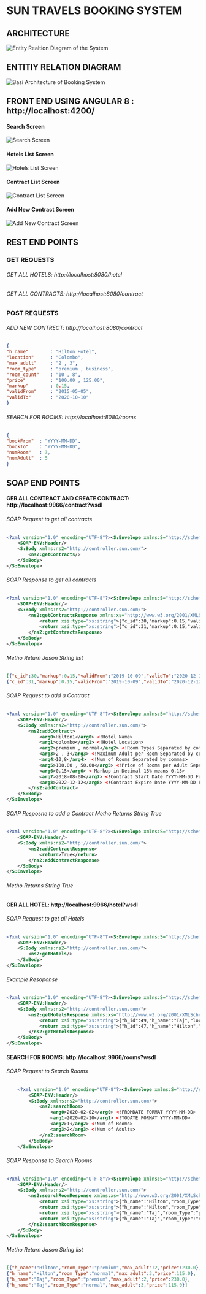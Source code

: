 # SUN TRAVELS BOOKING SYSTEM

## ARCHITECTURE

![Entity Realtion Diagram of the System](docs/Sun_Travels_Architecture.png)
## ENTITIY RELATION DIAGRAM
![Basi Architecture of Booking System](docs/BookingSystem.png)

## FRONT END USING ANGULAR 8 : http://localhost:4200/
#### Search Screen
![Search Screen](docs/SearchScreen.png)
#### Hotels List Screen
![Hotels List Screen](docs/HotelsListScreen.png)
#### Contract List Screen
![Contract List Screen](docs/ContractListScreen.png)
#### Add New Contract Screen
![Add New Contract Screen](docs/AddNewContractScreen.png)

## REST END POINTS
### GET REQUESTS
###### GET ALL HOTELS: http://localhost:8080/hotel
###### GET ALL CONTRACTS: http://localhost:8080/contract

### POST REQUESTS
###### ADD NEW CONTRECT: http://localhost:8080/contract
```json
{
"h_name"        : "Hilton Hotel",
"location"      : "Colombo",
"max_adult"     : "2 , 3",
"room_type"     : "premium , business",
"room_count"    : "10 , 8",
"price"         : "100.00 , 125.00",
"markup"        : 0.15,
"validFrom"     : "2015-05-05",
"validTo"       : "2020-10-10"
}
```
###### SEARCH FOR ROOMS: http://localhost:8080/rooms
```json
{
"bookFrom"  : "YYYY-MM-DD",
"bookTo"    : "YYYY-MM-DD",
"numRoom"   : 3,
"numAdult"  : 5
}
```

## SOAP END POINTS
#### GER ALL CONTRACT AND CREATE CONTRACT: http://localhost:9966/contract?wsdl
###### SOAP Request to get all contracts
```xml
<?xml version="1.0" encoding="UTF-8"?><S:Envelope xmlns:S="http://schemas.xmlsoap.org/soap/envelope/" xmlns:SOAP-ENV="http://schemas.xmlsoap.org/soap/envelope/">
    <SOAP-ENV:Header/>
    <S:Body xmlns:ns2="http://controller.sun.com/">
        <ns2:getContracts/>
    </S:Body>
</S:Envelope>
```
###### SOAP Response to get all contracts
```xml
<?xml version="1.0" encoding="UTF-8"?><S:Envelope xmlns:S="http://schemas.xmlsoap.org/soap/envelope/" xmlns:SOAP-ENV="http://schemas.xmlsoap.org/soap/envelope/">
    <SOAP-ENV:Header/>
    <S:Body xmlns:ns2="http://controller.sun.com/">
        <ns2:getContractsResponse xmlns:xs="http://www.w3.org/2001/XMLSchema" xmlns:xsi="http://www.w3.org/2001/XMLSchema-instance">
            <return xsi:type="xs:string">{"c_id":30,"markup":0.15,"validFrom":"2019-10-09","validTo":"2020-12-12","max_adult":"2 , 3","room_type":"premium , normal","room_count":"3,5","price":"100.00 , 50.00","hotels":47}</return>
            <return xsi:type="xs:string">{"c_id":31,"markup":0.15,"validFrom":"2019-10-09","validTo":"2020-12-12","max_adult":"2 , 3","room_type":"premium , normal","room_count":"3,5","price":"100.00 , 50.00","hotels":49}</return>
        </ns2:getContractsResponse>
    </S:Body>
</S:Envelope>
```
###### Metho Return Jason String list
```json
[{"c_id":30,"markup":0.15,"validFrom":"2019-10-09","validTo":"2020-12-12","max_adult":"2 , 3","room_type":"premium , normal","room_count":"3,5","price":"100.00 , 50.00","hotels":47}, 
{"c_id":31,"markup":0.15,"validFrom":"2019-10-09","validTo":"2020-12-12","max_adult":"2 , 3","room_type":"premium , normal","room_count":"3,5","price":"100.00 , 50.00","hotels":49}]
```
###### SOAP Request to add a Contract
```xml
<?xml version="1.0" encoding="UTF-8"?><S:Envelope xmlns:S="http://schemas.xmlsoap.org/soap/envelope/" xmlns:SOAP-ENV="http://schemas.xmlsoap.org/soap/envelope/">
    <SOAP-ENV:Header/>
    <S:Body xmlns:ns2="http://controller.sun.com/">
        <ns2:addContract>
            <arg0>Hilton1</arg0> <!Hotel Name>
            <arg1>colombo</arg1> <!Hotel Location>  
            <arg2>premium , normal</arg2> <!Room Types Separated by commas>
            <arg3>2 , 3</arg3> <!Maximum Adult per Room Separated by commas>
            <arg4>10,8</arg4>  <!Num of Rooms Separated by commas>
            <arg5>100.00 , 50.00</arg5> <!Price of Rooms per Adult Separated by commas>
            <arg6>0.15</arg6> <!Markup in Decimal 15% means 0.15>
            <arg7>2018-08-08</arg7> <!Contract Start Date YYYY-MM-DD Format>
            <arg8>2022-12-12</arg8> <!Contract Expire Date YYYY-MM-DD Format>
        </ns2:addContract>
    </S:Body>
</S:Envelope>
```

###### SOAP Resposne to add a Contract Metho Returns String True
```xml
<?xml version="1.0" encoding="UTF-8"?><S:Envelope xmlns:S="http://schemas.xmlsoap.org/soap/envelope/" xmlns:SOAP-ENV="http://schemas.xmlsoap.org/soap/envelope/">
    <SOAP-ENV:Header/>
    <S:Body xmlns:ns2="http://controller.sun.com/">
        <ns2:addContractResponse>
            <return>True</return>
        </ns2:addContractResponse>
    </S:Body>
</S:Envelope>
```
######  Metho Returns String True

#### GER ALL HOTEL: http://localhost:9966/hotel?wsdl
###### SOAP Request to get all Hotels
```xml
<?xml version="1.0" encoding="UTF-8"?><S:Envelope xmlns:S="http://schemas.xmlsoap.org/soap/envelope/" xmlns:SOAP-ENV="http://schemas.xmlsoap.org/soap/envelope/">
    <SOAP-ENV:Header/>
    <S:Body xmlns:ns2="http://controller.sun.com/">
        <ns2:getHotels/>
    </S:Body>
</S:Envelope>
```
###### Example Resoponse
```xml
<?xml version="1.0" encoding="UTF-8"?><S:Envelope xmlns:S="http://schemas.xmlsoap.org/soap/envelope/" xmlns:SOAP-ENV="http://schemas.xmlsoap.org/soap/envelope/">
    <SOAP-ENV:Header/>
    <S:Body xmlns:ns2="http://controller.sun.com/">
        <ns2:getHotelsResponse xmlns:xs="http://www.w3.org/2001/XMLSchema" xmlns:xsi="http://www.w3.org/2001/XMLSchema-instance">
            <return xsi:type="xs:string">{"h_id":49,"h_name":"Taj","location":"colombo"}</return>
            <return xsi:type="xs:string">{"h_id":47,"h_name":"Hilton","location":"colombo"}</return>
        </ns2:getHotelsResponse>
    </S:Body>
</S:Envelope>
```
#### SEARCH FOR ROOMS: http://localhost:9966/rooms?wsdl
###### SOAP Request to Search Rooms
```xml
    <?xml version="1.0" encoding="UTF-8"?><S:Envelope xmlns:S="http://schemas.xmlsoap.org/soap/envelope/" xmlns:SOAP-ENV="http://schemas.xmlsoap.org/soap/envelope/">
        <SOAP-ENV:Header/>
        <S:Body xmlns:ns2="http://controller.sun.com/">
            <ns2:searchRoom>
                <arg0>2020-02-02</arg0> <!FROMDATE FORMAT YYYY-MM-DD>
                <arg1>2020-02-10</arg1> <!TODATE FORMAT YYYY-MM-DD>
                <arg2>1</arg2> <!Num of Rooms>
                <arg3>2</arg3> <!Num of Adults>
            </ns2:searchRoom>
        </S:Body>
    </S:Envelope>
```
###### SOAP Response to Search Rooms
```xml
<?xml version="1.0" encoding="UTF-8"?><S:Envelope xmlns:S="http://schemas.xmlsoap.org/soap/envelope/" xmlns:SOAP-ENV="http://schemas.xmlsoap.org/soap/envelope/">
    <SOAP-ENV:Header/>
    <S:Body xmlns:ns2="http://controller.sun.com/">
        <ns2:searchRoomResponse xmlns:xs="http://www.w3.org/2001/XMLSchema" xmlns:xsi="http://www.w3.org/2001/XMLSchema-instance">
            <return xsi:type="xs:string">{"h_name":"Hilton","room_Type":"premium","max_adult":2,"price":230.0}</return>
            <return xsi:type="xs:string">{"h_name":"Hilton","room_Type":"normal","max_adult":3,"price":115.0}</return>
            <return xsi:type="xs:string">{"h_name":"Taj","room_Type":"premium","max_adult":2,"price":230.0}</return>
            <return xsi:type="xs:string">{"h_name":"Taj","room_Type":"normal","max_adult":3,"price":115.0}</return>
        </ns2:searchRoomResponse>
    </S:Body>
</S:Envelope>
```
###### Metho Return Jason String list
```json
[{"h_name":"Hilton","room_Type":"premium","max_adult":2,"price":230.0}, 
{"h_name":"Hilton","room_Type":"normal","max_adult":3,"price":115.0}, 
{"h_name":"Taj","room_Type":"premium","max_adult":2,"price":230.0}, 
{"h_name":"Taj","room_Type":"normal","max_adult":3,"price":115.0}]
```
